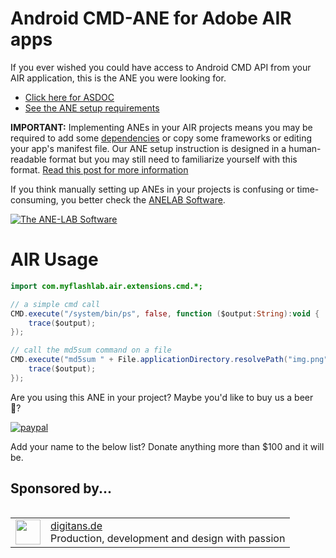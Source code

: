 # Android CMD-ANE for Adobe AIR apps

If you ever wished you could have access to Android CMD API from your AIR application, this is the ANE you were looking for.

* [Click here for ASDOC](http://myflashlab.github.io/asdoc/com/myflashlab/air/extensions/cmd/CMD.html)
* [See the ANE setup requirements](https://github.com/myflashlab/CMD-ANE/blob/master/src/ANE/extension.xml)

**IMPORTANT:** Implementing ANEs in your AIR projects means you may be required to add some [dependencies](https://github.com/myflashlab/common-dependencies-ANE) or copy some frameworks or editing your app's manifest file. Our ANE setup instruction is designed in a human-readable format but you may still need to familiarize yourself with this format. [Read this post for more information](https://www.myflashlabs.com/understanding-ane-setup-instruction/)

If you think manually setting up ANEs in your projects is confusing or time-consuming, you better check the [ANELAB Software](https://github.com/myflashlab/ANE-LAB/).

[![The ANE-LAB Software](https://www.myflashlabs.com/wp-content/uploads/2017/12/myflashlabs-ANE-LAB_features.jpg)](https://github.com/myflashlab/ANE-LAB/)

# AIR Usage #
```actionscript
import com.myflashlab.air.extensions.cmd.*;

// a simple cmd call
CMD.execute("/system/bin/ps", false, function ($output:String):void {
	trace($output);
});

// call the md5sum command on a file
CMD.execute("md5sum " + File.applicationDirectory.resolvePath("img.png").nativePath, false, function ($output:String):void {
	trace($output);
});
```
 
Are you using this ANE in your project? Maybe you'd like to buy us a beer :beer:?

[![paypal](https://www.paypalobjects.com/en_US/i/btn/btn_donateCC_LG.gif)](https://www.paypal.com/cgi-bin/webscr?cmd=_donations&business=payments@myflashlabs.com&lc=US&item_name=Donation+to+CMD+ANE&no_note=0&cn=&currency_code=USD&bn=PP-DonationsBF:btn_donateCC_LG.gif:NonHosted)

Add your name to the below list? Donate anything more than $100 and it will be.

## Sponsored by... ##
<table align="left">
    <tr>
        <td align="left"><img src="https://myflashlab.github.io/sponsors/digitans.de.jpg" width="40" height="40"></td>
        <td align="left"><a href="https://digitans.de">digitans.de</a><br>Production, development and design with passion</td>
    </tr>
</table>